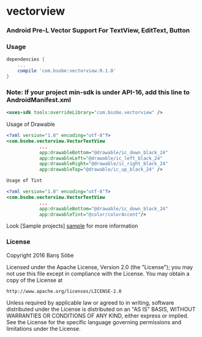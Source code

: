 # vectorview

### Android Pre-L Vector Support For TextView, EditText, Button

### Usage

```gradle
dependencies {
    ...
    compile 'com.bsobe:vectorview:0.1.0'
}
```

### Note: If your project min-sdk is under API-16, add this line to AndroidManifest.xml
```xml
<uses-sdk tools:overrideLibrary="com.bsobe.vectorview" />
```


Usage of Drawable
```xml
<?xml version="1.0" encoding="utf-8"?>
<com.bsobe.vectorview.VectorTextView
            ...
            app:drawableBottom="@drawable/ic_down_black_24"
            app:drawableLeft="@drawable/ic_left_black_24"
            app:drawableRight="@drawable/ic_right_black_24"
            app:drawableTop="@drawable/ic_up_black_24" />

Usage of Tint

<?xml version="1.0" encoding="utf-8"?>
<com.bsobe.vectorview.VectorTextView
            ...
            app:drawableBottom="@drawable/ic_down_black_24"
            app:drawableTint="@color/colorAccent"/>
```

Look [Sample projects] [sample] for more information

### License

Copyright 2016 Barış Söbe

Licensed under the Apache License, Version 2.0 (the "License");
you may not use this file except in compliance with the License.
You may obtain a copy of the License at

    http://www.apache.org/licenses/LICENSE-2.0

Unless required by applicable law or agreed to in writing, software
distributed under the License is distributed on an "AS IS" BASIS,
WITHOUT WARRANTIES OR CONDITIONS OF ANY KIND, either express or implied.
See the License for the specific language governing permissions and
limitations under the License.

[sample]: <https://github.com/bsobe/vectorview/tree/master/app>
